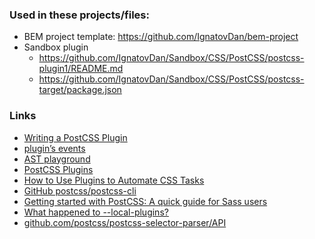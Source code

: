 ### Used in these projects/files:
- BEM project template: https://github.com/IgnatovDan/bem-project
- Sandbox plugin
  - https://github.com/IgnatovDan/Sandbox/CSS/PostCSS/postcss-plugin1/README.md
  - https://github.com/IgnatovDan/Sandbox/CSS/PostCSS/postcss-target/package.json

### Links

- [Writing a PostCSS Plugin](https://postcss.org/docs/writing-a-postcss-plugin)
- [plugin’s events](https://postcss.org/api/#plugin)
- [AST playground](https://astexplorer.net/#/2uBU1BLuJ1)
- [PostCSS Plugins](https://github.com/postcss/postcss/blob/main/docs/plugins.md)
- [How to Use Plugins to Automate CSS Tasks](https://www.freecodecamp.org/news/what-is-postcss/)
- [GitHub postcss/postcss-cli](https://github.com/postcss/postcss-cli)
- [Getting started with PostCSS: A quick guide for Sass users](https://medium.com/heresy-dev/getting-started-with-postcss-a-quick-guide-for-sass-users-90c8b675d5f4)
- [What happened to --local-plugins?](https://github.com/postcss/postcss-cli/issues/150)
- [github.com/postcss/postcss-selector-parser/API](https://github.com/postcss/postcss-selector-parser/blob/master/API.md)
